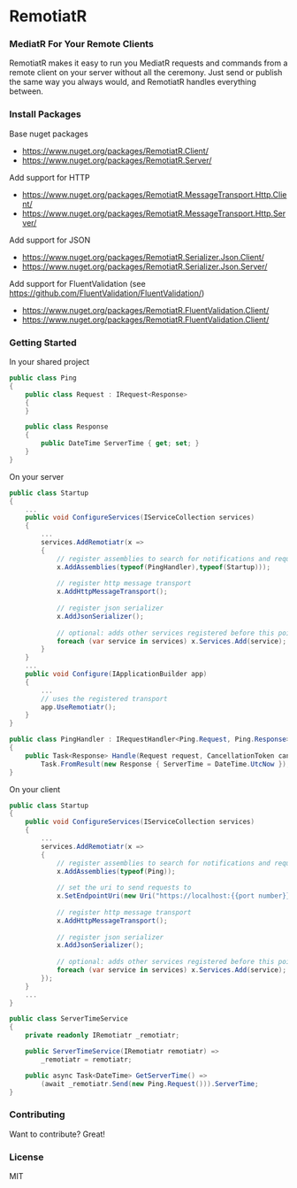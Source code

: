 
# RemotiatR

### MediatR For Your Remote Clients
RemotiatR makes it easy to run you MediatR requests and commands from a remote client on your server without all the ceremony. Just send or publish the same way you always would, and RemotiatR handles everything between.

### Install Packages
Base nuget packages
- <https://www.nuget.org/packages/RemotiatR.Client/>
- <https://www.nuget.org/packages/RemotiatR.Server/>

Add support for HTTP
- <https://www.nuget.org/packages/RemotiatR.MessageTransport.Http.Client/>
- <https://www.nuget.org/packages/RemotiatR.MessageTransport.Http.Server/>

Add support for JSON
- <https://www.nuget.org/packages/RemotiatR.Serializer.Json.Client/>
- <https://www.nuget.org/packages/RemotiatR.Serializer.Json.Server/>

Add support for FluentValidation (see <https://github.com/FluentValidation/FluentValidation/>)
- <https://www.nuget.org/packages/RemotiatR.FluentValidation.Client/>
- <https://www.nuget.org/packages/RemotiatR.FluentValidation.Client/>

### Getting Started
In your shared project
```csharp
public class Ping
{
    public class Request : IRequest<Response>
    {
    }

    public class Response
    {
        public DateTime ServerTime { get; set; }
    }
}
```

On your server
```csharp
public class Startup
{
    ...
    public void ConfigureServices(IServiceCollection services)
    {
        ...
        services.AddRemotiatr(x => 
        {
            // register assemblies to search for notifications and requests
            x.AddAssemblies(typeof(PingHandler),typeof(Startup)));
			
			// register http message transport
            x.AddHttpMessageTransport();
            
			// register json serializer
            x.AddJsonSerializer();
            
            // optional: adds other services registered before this point
            foreach (var service in services) x.Services.Add(service);
        }
    }
    ...
    public void Configure(IApplicationBuilder app)
    {
        ...
        // uses the registered transport
        app.UseRemotiatr();
    }
}

public class PingHandler : IRequestHandler<Ping.Request, Ping.Response>
{
    public Task<Response> Handle(Request request, CancellationToken cancellationToken) =>
        Task.FromResult(new Response { ServerTime = DateTime.UtcNow });
}
```

On your client
```csharp
public class Startup
{
    public void ConfigureServices(IServiceCollection services)
    {
        ...
        services.AddRemotiatr(x =>
        {
            // register assemblies to search for notifications and requests
            x.AddAssemblies(typeof(Ping));
            
            // set the uri to send requests to
            x.SetEndpointUri(new Uri("https://localhost:{{port number}}/remotiatr"));
			
			// register http message transport
            x.AddHttpMessageTransport();
            
			// register json serializer
            x.AddJsonSerializer();          
			
            // optional: adds other services registered before this point
            foreach (var service in services) x.Services.Add(service);
        });
    }
    ...
}

public class ServerTimeService
{
    private readonly IRemotiatr _remotiatr;

    public ServerTimeService(IRemotiatr remotiatr) =>
        _remotiatr = remotiatr;

    public async Task<DateTime> GetServerTime() =>
        (await _remotiatr.Send(new Ping.Request())).ServerTime;
}
```

### Contributing
Want to contribute? Great!

### License
MIT
